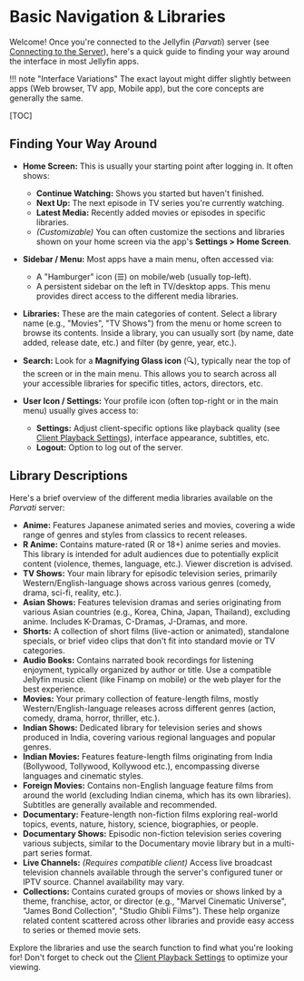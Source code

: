 # Basic Navigation & Libraries

Welcome! Once you're connected to the Jellyfin (*Parvati*) server (see [Connecting to the Server](connecting.md)), here's a quick guide to finding your way around the interface in most Jellyfin apps.

!!! note "Interface Variations"
    The exact layout might differ slightly between apps (Web browser, TV app, Mobile app), but the core concepts are generally the same.

[TOC]

## Finding Your Way Around

* **Home Screen:** This is usually your starting point after logging in. It often shows:
    * **Continue Watching:** Shows you started but haven't finished.
    * **Next Up:** The next episode in TV series you're currently watching.
    * **Latest Media:** Recently added movies or episodes in specific libraries.
    * *(Customizable)* You can often customize the sections and libraries shown on your home screen via the app's **Settings > Home Screen**.

* **Sidebar / Menu:** Most apps have a main menu, often accessed via:
    * A "Hamburger" icon (☰) on mobile/web (usually top-left).
    * A persistent sidebar on the left in TV/desktop apps.
    This menu provides direct access to the different media libraries.

* **Libraries:** These are the main categories of content. Select a library name (e.g., "Movies", "TV Shows") from the menu or home screen to browse its contents. Inside a library, you can usually sort (by name, date added, release date, etc.) and filter (by genre, year, etc.).

* **Search:** Look for a **Magnifying Glass icon** (🔍), typically near the top of the screen or in the main menu. This allows you to search across all your accessible libraries for specific titles, actors, directors, etc.

* **User Icon / Settings:** Your profile icon (often top-right or in the main menu) usually gives access to:
    * **Settings:** Adjust client-specific options like playback quality (see [Client Playback Settings](client-settings.md)), interface appearance, subtitles, etc.
    * **Logout:** Option to log out of the server.

## Library Descriptions

Here's a brief overview of the different media libraries available on the *Parvati* server:

* **Anime:** Features Japanese animated series and movies, covering a wide range of genres and styles from classics to recent releases.
* **R Anime:** Contains mature-rated (R or 18+) anime series and movies. This library is intended for adult audiences due to potentially explicit content (violence, themes, language, etc.). Viewer discretion is advised.
* **TV Shows:** Your main library for episodic television series, primarily Western/English-language shows across various genres (comedy, drama, sci-fi, reality, etc.).
* **Asian Shows:** Features television dramas and series originating from various Asian countries (e.g., Korea, China, Japan, Thailand), excluding anime. Includes K-Dramas, C-Dramas, J-Dramas, and more.
* **Shorts:** A collection of short films (live-action or animated), standalone specials, or brief video clips that don't fit into standard movie or TV categories.
* **Audio Books:** Contains narrated book recordings for listening enjoyment, typically organized by author or title. Use a compatible Jellyfin music client (like Finamp on mobile) or the web player for the best experience.
* **Movies:** Your primary collection of feature-length films, mostly Western/English-language releases across different genres (action, comedy, drama, horror, thriller, etc.).
* **Indian Shows:** Dedicated library for television series and shows produced in India, covering various regional languages and popular genres.
* **Indian Movies:** Features feature-length films originating from India (Bollywood, Tollywood, Kollywood etc.), encompassing diverse languages and cinematic styles.
* **Foreign Movies:** Contains non-English language feature films from around the world (excluding Indian cinema, which has its own libraries). Subtitles are generally available and recommended.
* **Documentary:** Feature-length non-fiction films exploring real-world topics, events, nature, history, science, biographies, or people.
* **Documentary Shows:** Episodic non-fiction television series covering various subjects, similar to the Documentary movie library but in a multi-part series format.
* **Live Channels:** *(Requires compatible client)* Access live broadcast television channels available through the server's configured tuner or IPTV source. Channel availability may vary.
* **Collections:** Contains curated groups of movies or shows linked by a theme, franchise, actor, or director (e.g., "Marvel Cinematic Universe", "James Bond Collection", "Studio Ghibli Films"). These help organize related content scattered across other libraries and provide easy access to series or themed movie sets.

Explore the libraries and use the search function to find what you're looking for! Don't forget to check out the [Client Playback Settings](client-settings.md) to optimize your viewing.
